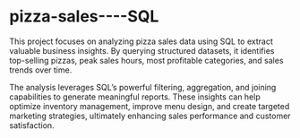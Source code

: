 # pizza-sales----SQL

This project focuses on analyzing pizza sales data using SQL to extract valuable business insights. By querying structured datasets, it identifies top-selling pizzas, peak sales hours, most profitable categories, and sales trends over time.

The analysis leverages SQL’s powerful filtering, aggregation, and joining capabilities to generate meaningful reports. These insights can help optimize inventory management, improve menu design, and create targeted marketing strategies, ultimately enhancing sales performance and customer satisfaction.

